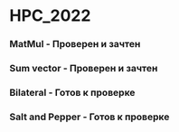 # HPC_2022
### MatMul - Проверен и зачтен
### Sum vector - Проверен и зачтен
### Bilateral - Готов к проверке 
### Salt and Pepper - Готов к проверке
